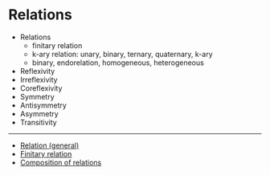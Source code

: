 # Relations

- Relations
  - finitary relation
  - k-ary relation: unary, binary, ternary, quaternary, k-ary
  - binary, endorelation, homogeneous, heterogeneous
- Reflexivity
- Irreflexivity
- Coreflexivity
- Symmetry
- Antisymmetry
- Asymmetry
- Transitivity


---


* [Relation (general)](./terms/relation-general.md)
* [Finitary relation](./terms/finitary-relation.md)
* [Composition of relations](./terms/composition-of-relations.md)
